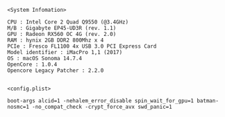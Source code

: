 	<System Infomation>

	CPU : Intel Core 2 Quad Q9550 (@3.4GHz)
 	M/B : Gigabyte EP45-UD3R (rev. 1.1)
	GPU : Radeon RX560 OC 4G (rev. 2.0)
 	RAM : hynix 2GB DDR2 800Mhz x 4
	PCIe : Fresco FL1100 4x USB 3.0 PCI Express Card
 	Model identifier : iMacPro 1,1 (2017)
	OS : macOS Sonoma 14.7.4
 	OpenCore : 1.0.4
	Opencore Legacy Patcher : 2.2.0  

  
	<config.plist>
 
 	boot-args alcid=1 -nehalem_error_disable spin_wait_for_gpu=1 batman-nosmc=1 -no_compat_check -crypt_force_avx swd_panic=1

